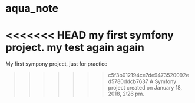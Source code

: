 aqua_note
=========

<<<<<<< HEAD
my first symfony project.
my test again again
=======
My first sympony project, just for practice
>>>>>>> c5f3b012194ce7de9473520092ed5780ddcb7637
A Symfony project created on January 18, 2018, 2:26 pm.
